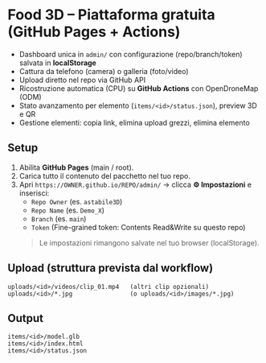 # Food 3D – Piattaforma gratuita (GitHub Pages + Actions)

- Dashboard unica in `admin/` con configurazione (repo/branch/token) salvata in **localStorage**
- Cattura da telefono (camera) o galleria (foto/video)
- Upload diretto nel repo via GitHub API
- Ricostruzione automatica (CPU) su **GitHub Actions** con OpenDroneMap (ODM)
- Stato avanzamento per elemento (`items/<id>/status.json`), preview 3D e QR
- Gestione elementi: copia link, elimina upload grezzi, elimina elemento

## Setup
1. Abilita **GitHub Pages** (main / root).
2. Carica tutto il contenuto del pacchetto nel tuo repo.
3. Apri `https://OWNER.github.io/REPO/admin/` → clicca **⚙️ Impostazioni** e inserisci:
   - `Repo Owner` (es. `astabile3D`)
   - `Repo Name`  (es. `Demo_X`)
   - `Branch`     (es. `main`)
   - `Token`      (Fine-grained token: Contents Read&Write su questo repo)
   > Le impostazioni rimangono salvate nel tuo browser (localStorage).

## Upload (struttura prevista dal workflow)
```
uploads/<id>/videos/clip_01.mp4   (altri clip opzionali)
uploads/<id>/*.jpg                (o uploads/<id>/images/*.jpg)
```

## Output
```
items/<id>/model.glb
items/<id>/index.html
items/<id>/status.json
```
